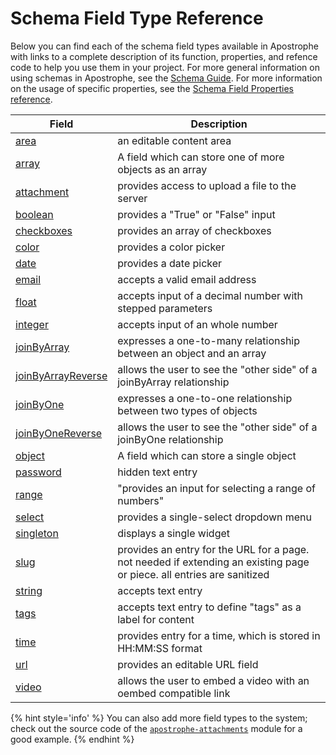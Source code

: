 # Schema Field Type Reference

Below you can find each of the schema field types available in Apostrophe with links to a complete description of its function, properties, and refence code to help you use them in your project. For more general information on using schemas in Apostrophe, see the [Schema Guide](/tutorials/schema-guide/schema-guide.md). For more information on the usage of specific properties, see the [Schema Field Properties reference](property-reference.md).

| Field | Description |
|-------|-------------|
|[area](/other/field-types/area.md) | an editable content area |
|[array](/other/field-types/array.md) | A field which can store one of more objects as an array |
|[attachment](/other/field-types/attachment.md) | provides access to upload a file to the server |
|[boolean](/other/field-types/boolean.md) | provides a "True" or "False" input |
|[checkboxes](/other/field-types/checkbox.md) | provides an array of checkboxes |
|[color](/other/field-types/color.md) | provides a color picker | 
|[date](/other/field-types/date.md) | provides a date picker |
|[email](/other/field-types/email.md) | accepts a valid email address  |
|[float](/other/field-types/float.md) | accepts input of a decimal number with stepped parameters |
|[integer](/other/field-types/integer.md) | accepts input of an whole number |
|[joinByArray](/other/field-types/joinByArray.md) | expresses a one-to-many relationship between an object and an array |
|[joinByArrayReverse](/other/field-types/joinByArrayReverse.md) | allows the user to see the "other side" of a joinByArray relationship |
|[joinByOne](/other/field-types/joinByOne.md) | expresses a one-to-one relationship between two types of objects | 
|[joinByOneReverse](/other/field-types/joinByOneReverse.md) | allows the user to see the "other side" of a joinByOne relationship |
|[object](/other/field-types/object.md) | A field which can store a single object | 
|[password](/other/field-types/password.md) | hidden text entry |
|[range](/other/field-types/range.md) | "provides an input for selecting a range of numbers" |
|[select](/other/field-types/select.md) | provides a single-select dropdown menu |
|[singleton](/other/field-types/singleton.md) | displays a single widget |
|[slug](/other/field-types/slug.md) | provides an entry for the URL for a page. not needed if extending an existing page or piece. all entries are sanitized |
|[string](/other/field-types/string.md) | accepts text entry |
|[tags](/other/field-types/tags.md) | accepts text entry to define "tags" as a label for content |
|[time](/other/field-types/time.md) | provides entry for a time, which is stored in HH:MM:SS format |
|[url](/other/field-types/url.md) | provides an editable URL field | 
|[video](/other/field-types/video.md) | allows the user to embed a video with an oembed compatible link |

{% hint style='info' %}
You can also add more field types to the system; check out the source code of the [`apostrophe-attachments`](https://github.com/apostrophecms/apostrophe/tree/master/lib/modules/apostrophe-attachments) module for a good example.
{% endhint %}

